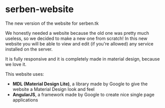 # serben-website
The new version of the website for serben.tk

We honestly needed a website because the old one was pretty much useless, so we decided to make a new one from scratch!
In this new website you will be able to view and edit (if you're allowed) any service installed on the server.

It is fully responsive and it is completely made in material design, because we love it.

This website uses:
- **MDL (Material Design Lite)**, a library made by Google to give the website a Material Design look and feel
- **AngularJS**, a framework made by Google to create nice single page applications
